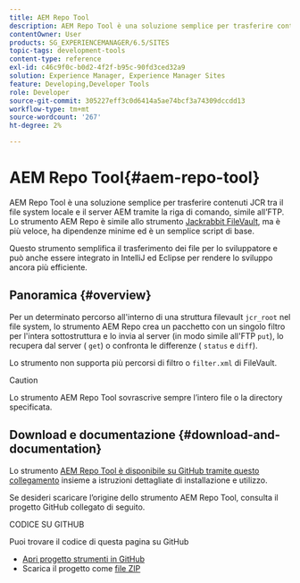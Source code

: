 ```yaml
---
title: AEM Repo Tool
description: AEM Repo Tool è una soluzione semplice per trasferire contenuti JCR tra il file system locale e il server AEM tramite una riga di comando paragonabile all’FTP. Lo strumento AEM Repo è simile allo strumento Jackrabbit FileVault, ma è più veloce, ha dipendenze minime ed è un semplice script di base.
contentOwner: User
products: SG_EXPERIENCEMANAGER/6.5/SITES
topic-tags: development-tools
content-type: reference
exl-id: c46c9f0c-b0d2-4f2f-b95c-90fd3ced32a9
solution: Experience Manager, Experience Manager Sites
feature: Developing,Developer Tools
role: Developer
source-git-commit: 305227eff3c0d6414a5ae74bcf3a74309dccdd13
workflow-type: tm+mt
source-wordcount: '267'
ht-degree: 2%

---
```


# AEM Repo Tool{#aem-repo-tool}

AEM Repo Tool è una soluzione semplice per trasferire contenuti JCR tra il file system locale e il server AEM tramite la riga di comando, simile all’FTP. Lo strumento AEM Repo è simile allo strumento [Jackrabbit FileVault](/help/sites-developing/ht-vlttool.md), ma è più veloce, ha dipendenze minime ed è un semplice script di base.

Questo strumento semplifica il trasferimento dei file per lo sviluppatore e può anche essere integrato in IntelliJ ed Eclipse per rendere lo sviluppo ancora più efficiente.

## Panoramica {#overview}

Per un determinato percorso all&#39;interno di una struttura filevault `jcr_root` nel file system, lo strumento AEM Repo crea un pacchetto con un singolo filtro per l&#39;intera sottostruttura e lo invia al server (in modo simile all&#39;FTP `put`), lo recupera dal server ( `get`) o confronta le differenze ( `status` e `diff`).

Lo strumento non supporta più percorsi di filtro o `filter.xml` di FileVault.

>[!CAUTION]
>
>Lo strumento AEM Repo Tool sovrascrive sempre l’intero file o la directory specificata.

## Download e documentazione {#download-and-documentation}

Lo strumento [AEM Repo Tool è disponibile su GitHub tramite questo collegamento](https://github.com/Adobe-Marketing-Cloud/tools/tree/master/repo) insieme a istruzioni dettagliate di installazione e utilizzo.

Se desideri scaricare l’origine dello strumento AEM Repo Tool, consulta il progetto GitHub collegato di seguito.

CODICE SU GITHUB

Puoi trovare il codice di questa pagina su GitHub

* [Apri progetto strumenti in GitHub](https://github.com/Adobe-Marketing-Cloud/tools)
* Scarica il progetto come [file ZIP](https://github.com/Adobe-Marketing-Cloud/tools/archive/master.zip)
